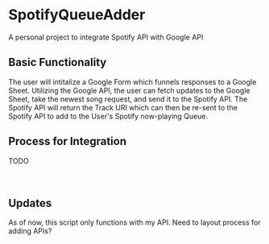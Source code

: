 # SpotifyQueueAdder
A personal project to integrate Spotify API with Google API

## Basic Functionality
The user will intitalize a Google Form which funnels responses to a Google Sheet. Utilizing the Google API, the user can fetch updates to the Google Sheet, take the newest song request, and send it to the Spotify API. The Spotify API will return the Track URI which can then be re-sent to the Spotify API to add to the User's Spotify now-playing Queue.



## Process for Integration
TODO<br/>
<br/>
<br/>

## Updates
As of now, this script only functions with my API. Need to layout process for adding APIs?
